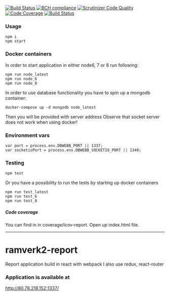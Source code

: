 [![Build Status](https://travis-ci.org/alevor657/ramverk2-report.svg?branch=master)](https://travis-ci.org/alevor657/ramverk2-report)
[![BCH compliance](https://bettercodehub.com/edge/badge/alevor657/ramverk2-report?branch=master)](https://bettercodehub.com/)
[![Scrutinizer Code Quality](https://scrutinizer-ci.com/g/alevor657/ramverk2-report/badges/quality-score.png?b=master)](https://scrutinizer-ci.com/g/alevor657/ramverk2-report/?branch=master)
[![Code Coverage](https://scrutinizer-ci.com/g/alevor657/ramverk2-report/badges/coverage.png?b=master)](https://scrutinizer-ci.com/g/alevor657/ramverk2-report/?branch=master)
[![Build Status](https://scrutinizer-ci.com/g/alevor657/ramverk2-report/badges/build.png?b=master)](https://scrutinizer-ci.com/g/alevor657/ramverk2-report/build-status/master)

### Usage

    npm i
    npm start

### Docker containers

In order to start application in either node6, 7 or 8 run following:

    npm run node_latest
    npm run node_6
    npm run node_8

In order to use database functionality you have to spin up a mongodb container:

    docker-compose up -d mongodb node_latest

Then you will be provided with server address
Observe that socket server does not work when using docker!

### Environment vars

    var port = process.env.DBWEBB_PORT || 1337;
    var socketioPort = process.env.DBWEBB_SOCKETIO_PORT || 1340;

### Testing

    npm test

Or you have a possibility to run the tests by starting up docker containers

    npm run test_latest
    npm run test_6
    npm run test_8

##### Code coverage

You can find in in coverage/lcov-report. Open up index.html file.


-------------------------

# ramverk2-report
Report application build in react with webpack
I also use redux, react-router

### Application is available at

http://80.78.218.152:1337/
